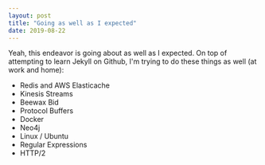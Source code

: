 ```yaml
---
layout: post
title: "Going as well as I expected"
date: 2019-08-22
---
```


Yeah, this endeavor is going about as well as I expected. On top of attempting to learn
Jekyll on Github, I'm trying to do these things as well (at work and home):

- Redis and AWS Elasticache
- Kinesis Streams
- Beewax Bid
- Protocol Buffers
- Docker
- Neo4j
- Linux / Ubuntu
- Regular Expressions
- HTTP/2
